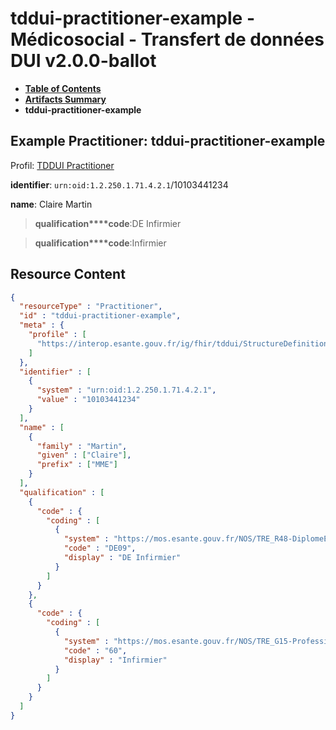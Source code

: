 # tddui-practitioner-example - Médicosocial - Transfert de données DUI v2.0.0-ballot

* [**Table of Contents**](toc.md)
* [**Artifacts Summary**](artifacts.md)
* **tddui-practitioner-example**

## Example Practitioner: tddui-practitioner-example

Profil: [TDDUI Practitioner](StructureDefinition-tddui-practitioner.md)

**identifier**: `urn:oid:1.2.250.1.71.4.2.1`/10103441234

**name**: Claire Martin 

> **qualification****code**:DE Infirmier

> **qualification****code**:Infirmier



## Resource Content

```json
{
  "resourceType" : "Practitioner",
  "id" : "tddui-practitioner-example",
  "meta" : {
    "profile" : [
      "https://interop.esante.gouv.fr/ig/fhir/tddui/StructureDefinition/tddui-practitioner"
    ]
  },
  "identifier" : [
    {
      "system" : "urn:oid:1.2.250.1.71.4.2.1",
      "value" : "10103441234"
    }
  ],
  "name" : [
    {
      "family" : "Martin",
      "given" : ["Claire"],
      "prefix" : ["MME"]
    }
  ],
  "qualification" : [
    {
      "code" : {
        "coding" : [
          {
            "system" : "https://mos.esante.gouv.fr/NOS/TRE_R48-DiplomeEtatFrancais/FHIR/TRE-R48-DiplomeEtatFrancais",
            "code" : "DE09",
            "display" : "DE Infirmier"
          }
        ]
      }
    },
    {
      "code" : {
        "coding" : [
          {
            "system" : "https://mos.esante.gouv.fr/NOS/TRE_G15-ProfessionSante/FHIR/TRE-G15-ProfessionSante",
            "code" : "60",
            "display" : "Infirmier"
          }
        ]
      }
    }
  ]
}

```
